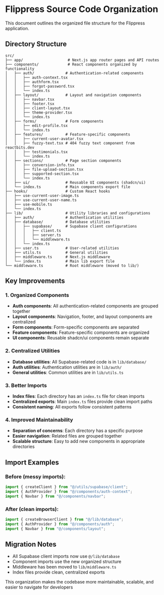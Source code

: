# Flippress Source Code Organization

This document outlines the organized file structure for the Flippress application.

## Directory Structure

```
src/
├── app/                    # Next.js app router pages and API routes
├── components/             # React components organized by functionality
│   ├── auth/              # Authentication-related components
│   │   ├── auth-context.tsx
│   │   ├── authform.tsx
│   │   ├── forgot-password.tsx
│   │   └── index.ts
│   ├── layout/            # Layout and navigation components
│   │   ├── navbar.tsx
│   │   ├── footer.tsx
│   │   ├── client-layout.tsx
│   │   ├── theme-provider.tsx
│   │   └── index.ts
│   ├── forms/             # Form components
│   │   ├── edit-profile.tsx
│   │   └── index.ts
│   ├── features/          # Feature-specific components
│   │   ├── current-user-avatar.tsx
│   │   ├── fuzzy-text.tsx # 404 fuzzy text component from reactbits.dev
│   │   ├── testimonials.tsx
│   │   └── index.ts
│   ├── sections/          # Page section components
│   │   ├── conversion-info.tsx
│   │   ├── file-upload-section.tsx
│   │   ├── supported-section.tsx
│   │   └── index.ts
│   ├── ui/                # Reusable UI components (shadcn/ui)
│   └── index.ts           # Main components export file
├── hooks/                 # Custom React hooks
│   ├── use-current-user-image.ts
│   ├── use-current-user-name.ts
│   ├── use-mobile.ts
│   └── index.ts
├── lib/                   # Utility libraries and configurations
│   ├── auth/              # Authentication utilities
│   ├── database/          # Database utilities
│   │   ├── supabase/      # Supabase client configurations
│   │   │   ├── client.ts
│   │   │   ├── server.ts
│   │   │   └── middleware.ts
│   │   └── index.ts
│   ├── user.ts            # User-related utilities
│   ├── utils.ts           # General utilities
│   ├── middleware.ts      # Next.js middleware
│   └── index.ts           # Main lib export file
└── middleware.ts          # Root middleware (moved to lib/)
```

## Key Improvements

### 1. **Organized Components**
- **Auth components**: All authentication-related components are grouped together
- **Layout components**: Navigation, footer, and layout components are centralized
- **Form components**: Form-specific components are separated
- **Feature components**: Feature-specific components are organized
- **UI components**: Reusable shadcn/ui components remain separate

### 2. **Centralized Utilities**
- **Database utilities**: All Supabase-related code is in `lib/database/`
- **Auth utilities**: Authentication utilities are in `lib/auth/`
- **General utilities**: Common utilities are in `lib/utils.ts`

### 3. **Better Imports**
- **Index files**: Each directory has an `index.ts` file for clean imports
- **Centralized exports**: Main `index.ts` files provide clean import paths
- **Consistent naming**: All exports follow consistent patterns

### 4. **Improved Maintainability**
- **Separation of concerns**: Each directory has a specific purpose
- **Easier navigation**: Related files are grouped together
- **Scalable structure**: Easy to add new components in appropriate directories

## Import Examples

### Before (messy imports):
```typescript
import { createClient } from "@/utils/supabase/client";
import { AuthProvider } from "@/components/auth-context";
import { Navbar } from "@/components/navbar";
```

### After (clean imports):
```typescript
import { createBrowserClient } from "@/lib/database";
import { AuthProvider } from "@/components/auth";
import { Navbar } from "@/components/layout";
```

## Migration Notes

- All Supabase client imports now use `@/lib/database`
- Component imports use the new organized structure
- Middleware has been moved to `lib/middleware.ts`
- Index files provide clean, centralized exports

This organization makes the codebase more maintainable, scalable, and easier to navigate for developers

<!-- EOF -->